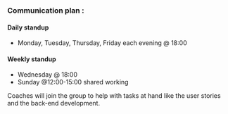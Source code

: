 ### Communication plan :

#### Daily standup

- Monday, Tuesday, Thursday, Friday each evening @ 18:00

#### Weekly standup

- Wednesday @ 18:00
- Sunday @12:00-15:00 shared working

Coaches will join the group to help with tasks at hand
like the user stories and the back-end development.
